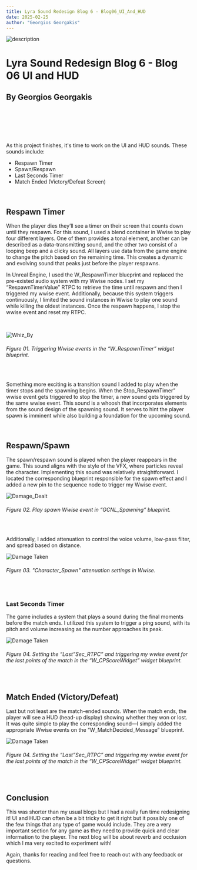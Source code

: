 ```yaml
---
title: Lyra Sound Redesign Blog 6 - Blog06_UI_And_HUD
date: 2025-02-25
author: "Georgios Georgakis"
---
```





![description](/blogImages/Blog06_UI_And_HUD.png)

# Lyra Sound Redesign Blog 6 - Blog 06 UI and HUD

## By Georgios Georgakis



&nbsp;&nbsp;&nbsp;

&nbsp;&nbsp;&nbsp;

&nbsp;&nbsp;&nbsp;


As this project finishes, it's time to work on the UI and HUD sounds. These sounds include:

- Respawn Timer
- Spawn/Respawn
- Last Seconds Timer
- Match Ended (Victory/Defeat Screen)

&nbsp;&nbsp;&nbsp;

## Respawn Timer

When the player dies they’ll see a timer on their screen that counts down until they respawn. For this sound, I used a blend container in Wwise to play four different layers. One of them provides a tonal element, another can be described as a data-transmitting sound, and the other two consist of a looping beep and a clicky sound. All layers use data from the game engine to change the pitch based on the remaining time. This creates a dynamic and evolving sound that peaks just before the player respawns.


In Unreal Engine, I used the W_RespawnTimer blueprint and replaced the pre-existed audio system with my Wwise nodes. I set my “RespawnTimerValue” RTPC to retrieve the time until respawn and then I triggered my wwise event. Additionally, because this system triggers continuously, I limited the sound instances in Wwise to play one sound while killing the oldest instances. Once the respawn happens, I stop the wwise event and reset my RTPC.

&nbsp;&nbsp;&nbsp;

![Whiz_By](/blogImages/BL05_Whiz_By.png)
###### Figure 01. Triggering Wwise events in the “W_RespawnTimer” widget blueprint.

&nbsp;&nbsp;&nbsp;
&nbsp;&nbsp;&nbsp;

Something more exciting is a transition sound I added to play when the timer stops and the spawning begins. When the Stop_RespawnTimer” wwise event gets triggered to stop the timer, a new sound gets triggered by the same wwise event. This sound is a whoosh that incorporates elements from the sound design of the spawning sound. It serves to hint the player spawn is imminent while also building a foundation for the upcoming sound.

&nbsp;&nbsp;&nbsp;

## Respawn/Spawn


The spawn/respawn sound is played when the player reappears in the game. This sound aligns with the style of the VFX, where particles reveal the character. Implementing this sound was relatively straightforward. I located the corresponding blueprint responsible for the spawn effect and I added a new pin to the sequence node to trigger my Wwise event.


![Damage_Dealt](/blogImages/BL05_Damage_Dealt.png)
###### Figure 02. Play spawn Wwise event in “GCNL_Spawning” blueprint. 

&nbsp;&nbsp;&nbsp;
&nbsp;&nbsp;&nbsp;

Additionally, I added attenuation to control the voice volume, low-pass filter, and spread based on distance. 

![Damage Taken](/blogImages/BL05_Damage_Taken.png)
###### Figure 03. "Character_Spawn" attenuation settings in Wwise. 

&nbsp;&nbsp;&nbsp;
&nbsp;&nbsp;&nbsp;

### Last Seconds Timer


The game includes a system that plays a sound during the final moments before the match ends. I utilized this system to trigger a ping sound, with its pitch and volume increasing as the number approaches its peak.

![Damage Taken](/blogImages/BL05_Damage_Taken.png)
###### Figure 04. Setting the “Last”Sec_RTPC” and triggering my wwise event for the last points of the match in the “W_CPScoreWidget” widget blueprint. 

&nbsp;&nbsp;&nbsp;
&nbsp;&nbsp;&nbsp;


## Match Ended (Victory/Defeat)

 
Last but not least are the match-ended sounds. When the match ends, the player will see a HUD (head-up display) showing whether they won or lost. It was quite simple to play the corresponding sound—I simply added the appropriate Wwise events on the “W_MatchDecided_Message” blueprint. 


![Damage Taken](/blogImages/BL05_Damage_Taken.png)
###### Figure 04. Setting the “Last”Sec_RTPC” and triggering my wwise event for the last points of the match in the “W_CPScoreWidget” widget blueprint. 

&nbsp;&nbsp;&nbsp;
&nbsp;&nbsp;&nbsp;

## Conclusion

This was shorter than my usual blogs but I had a really fun time redesigning it! UI and HUD can often be a bit tricky to get it right but it possibly one of the few things that any type of game would include. They are a very important section for any game as they need to provide quick and clear information to the player. The next blog will be about reverb and occlusion which I ma very excited to experiment with!

Again, thanks for reading and feel free to reach out with any feedback or questions.

&nbsp;&nbsp;&nbsp;
&nbsp;&nbsp;&nbsp;
